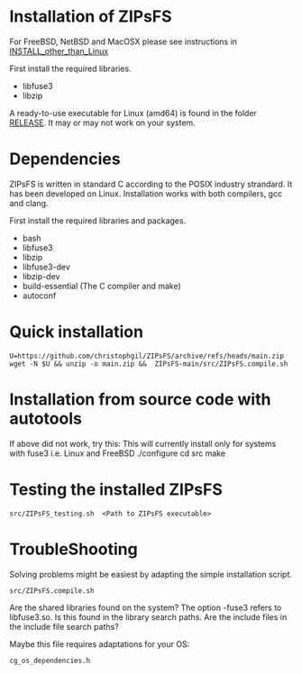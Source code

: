 # Installation of ZIPsFS


For FreeBSD, NetBSD and MacOSX please see instructions in [INSTALL_other_than_Linux](./INSTALL_other_than_Linux.md)


First install the required libraries.

 - libfuse3
 - libzip

A ready-to-use executable for Linux (amd64) is found in the folder
[RELEASE](./RELEASE/). It may or may not work on your system.





# Dependencies

ZIPsFS is written in standard C according to the POSIX industry strandard.
It has been developed on Linux.
Installation works with
both compilers, gcc and clang.

First install the required libraries and packages.

 - bash
 - libfuse3
 - libzip
 - libfuse3-dev
 - libzip-dev
 - build-essential (The C compiler and make)
 - autoconf




# Quick installation

    U=https://github.com/christophgil/ZIPsFS/archive/refs/heads/main.zip
    wget -N $U && unzip -o main.zip &&  ZIPsFS-main/src/ZIPsFS.compile.sh



# Installation from source code with autotools

If above did not work, try this:
This will currently install only for systems with fuse3 i.e. Linux and FreeBSD
    ./configure
    cd src
    make


# Testing the installed ZIPsFS

    src/ZIPsFS_testing.sh  <Path to ZIPsFS executable>


# TroubleShooting

Solving problems might be easiest  by adapting the simple installation script.

    src/ZIPsFS.compile.sh

Are the shared libraries found on the system?
The option -fuse3 refers to libfuse3.so. Is this found in the library search paths.
Are the include files in the include file search paths?



Maybe this file requires adaptations for your OS:

    cg_os_dependencies.h
